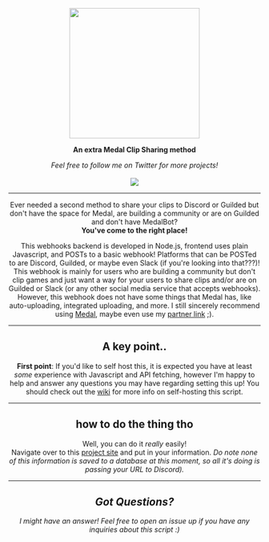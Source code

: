<p align="center">
  <img width="260" src="https://cdn.medal.tv/assets/img/avatars/default.png">
</p>

<p align="center">
	<strong>An extra Medal Clip Sharing method</strong></p>
	<p align="center">
		<p align="center"><i>Feel free to follow me on Twitter for more projects!</i><br>
		<a href="https://twitter.com/_awexx"><br />
	<img src="https://www.ft.com/__origami/service/image/v2/images/raw/ftsocial:twitter?source=Twitter">
</a>
</p>

<hr>

<p align="center">Ever needed a second method to share your clips to Discord or Guilded but don't have the space for Medal, are building a community or are on Guilded and don't have MedalBot?<br>
<strong>You've come to the right place!</strong></p>

<p align="center">This webhooks backend is developed in Node.js, frontend uses plain Javascript, and POSTs to a basic webhook! Platforms that can be POSTed to are Discord, Guilded, or maybe even Slack (if you're looking into that???)!<br>
This webhook is mainly for users who are building a community but don't clip games and just want a way for your users to share clips and/or are on Guilded or Slack (or any other social media service that accepts webhooks).<br>
However, this webhook does not have some things that Medal has, like auto-uploading, integrated uploading, and more. I still sincerely recommend using <a href="https://medal.tv/download">Medal</a>, maybe even use my <a href="https://medal.tv/?ref=awex_partner">partner link</a> ;).</p>

<hr>

<h2 align="center">A key point..</h2>
	<p align="center"><strong>First point</strong>: If you'd like to self host this, it is expected you have at least <i>some</i> experience with Javascript and API fetching, however I'm happy to help and answer any questions you may have regarding setting this up! You should check out the <a href="https://github.com/awexxx/medal-clip-webhook/wiki">wiki</a> for more info on self-hosting this script.</p>
				<hr>
				<h2 align="center">how to do the thing tho</h2>
					<p align="center">Well, you can do it <i>really</i> easily!<br>
						Navigate over to this <a href="https://awexxx.xyz/mcw">project site</a> and put in your information. <i>Do note none of this information is saved to a database at this moment, so all it's doing is passing your URL to Discord).
				<hr>
			<h2 align="center">Got Questions?</h2>
				<p align="center">I might have an answer! Feel free to open an issue up if you have any inquiries about this script :)</p>
